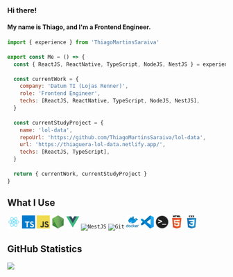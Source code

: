 ### Hi there!
#### My name is Thiago, and I'm a Frontend Engineer.
```js
import { experience } from 'ThiagoMartinsSaraiva'

export const Me = () => {
  const { ReactJS, ReactNative, TypeScript, NodeJS, NestJS } = experience

  const currentWork = {
    company: 'Datum TI (Lojas Renner)',
    role: 'Frontend Engineer',
    techs: [ReactJS, ReactNative, TypeScript, NodeJS, NestJS],
  }
  
  const currentStudyProject = {
    name: 'lol-data',
    repoUrl: 'https://github.com/ThiagoMartinsSaraiva/lol-data',
    url: 'https://thiaguera-lol-data.netlify.app/',
    techs: [ReactJS, TypeScript],
  }

  return { currentWork, currentStudyProject }
}
```
## **What I Use**
<code><img height="30" title="React" src="https://raw.githubusercontent.com/github/explore/80688e429a7d4ef2fca1e82350fe8e3517d3494d/topics/react/react.png"></code>
<code><img height="30" title="TypeScript" src="https://raw.githubusercontent.com/github/explore/80688e429a7d4ef2fca1e82350fe8e3517d3494d/topics/typescript/typescript.png"></code>
<code><img height="30" title="JavaScript" src="https://raw.githubusercontent.com/github/explore/80688e429a7d4ef2fca1e82350fe8e3517d3494d/topics/javascript/javascript.png"></code>
<code><img height="30" title="NodeJS" src="https://raw.githubusercontent.com/github/explore/80688e429a7d4ef2fca1e82350fe8e3517d3494d/topics/nodejs/nodejs.png"></code>
<code><img height="30" title="VueJS" src="https://raw.githubusercontent.com/github/explore/80688e429a7d4ef2fca1e82350fe8e3517d3494d/topics/vue/vue.png"></code>
<code><img height="30" title="NestJS" src="https://camo.githubusercontent.com/17a1ab7add5ee7a0f8db26ef0fce7b540d1ec265f72d403f162413c39f6df70f/68747470733a2f2f63646e2e737667706f726e2e636f6d2f6c6f676f732f6e6573746a732e737667"></code>
<code><img height="30" title="Git" src="https://camo.githubusercontent.com/d2821617ebb471dac3033a3e0b8e17c692f6ed59c0c9ad8acdfa7562a6ea6a81/68747470733a2f2f63646e2e737667706f726e2e636f6d2f6c6f676f732f6769742d69636f6e2e737667"></code>
<code><img height="30" title="Docker" src="https://raw.githubusercontent.com/github/explore/80688e429a7d4ef2fca1e82350fe8e3517d3494d/topics/docker/docker.png"></code>
<code><img height="30" title="VSCode" src="https://raw.githubusercontent.com/github/explore/80688e429a7d4ef2fca1e82350fe8e3517d3494d/topics/visual-studio-code/visual-studio-code.png"></code>
<code><img height="30" title="Terminal" src="https://raw.githubusercontent.com/github/explore/80688e429a7d4ef2fca1e82350fe8e3517d3494d/topics/terminal/terminal.png"></code>
<code><img height="30" title="HTML" src="https://raw.githubusercontent.com/github/explore/80688e429a7d4ef2fca1e82350fe8e3517d3494d/topics/html/html.png"></code>
<code><img height="30" title="CSS" src="https://raw.githubusercontent.com/github/explore/80688e429a7d4ef2fca1e82350fe8e3517d3494d/topics/css/css.png"></code>

## **GitHub Statistics**

<img align="center" src="https://github-readme-stats.vercel.app/api/top-langs/?username=ThiagoMartinsSaraiva&theme=react&line_height=40"/>
